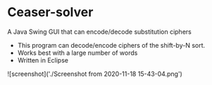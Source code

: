 # Ceaser-solver
A Java Swing GUI that can encode/decode substitution ciphers

- This program can decode/encode ciphers of the shift-by-N sort.
- Works best with a large number of words 
- Written in Eclipse

![screenshot]('./Screenshot from 2020-11-18 15-43-04.png')
